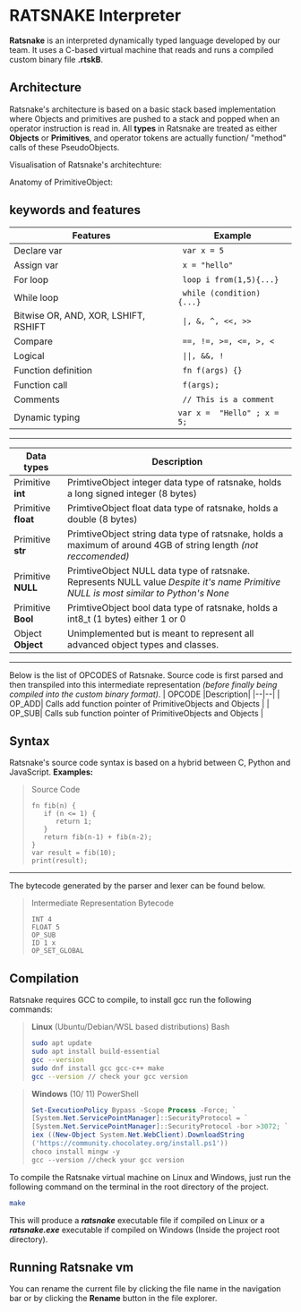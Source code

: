 # RATSNAKE Interpreter

 **Ratsnake** is an interpreted dynamically typed language developed by our team. It uses a C-based virtual machine that reads and runs a compiled custom binary file **.rtskB**. 
 
## Architecture
Ratsnake's architecture is based on a basic stack based implementation where Objects and primitives are pushed to a stack and popped when an  operator instruction is read in. All **types** in Ratsnake are treated as either **Objects** or **Primitives**, and operator tokens are actually function/ "method" calls of these PseudoObjects.

Visualisation of Ratsnake's architechture:

Anatomy of PrimitiveObject:

## keywords and features 
 
| Features|Example  |
|--|--|
| Declare var|``` var x = 5```  |
| Assign var|``` x = "hello"```  |
| For loop|``` loop i from(1,5){...}```  |
| While loop|``` while (condition) {...}```  |
| Bitwise OR, AND, XOR, LSHIFT, RSHIFT|``` \|, &, ^, <<, >>```  |
| Compare|``` ==, !=, >=, <=, >, <```  |
| Logical|``` \|\|, &&, !```  |
| Function definition|``` fn f(args) {}```  |
| Function call|``` f(args);```  |
| Comments|``` // This is a comment```  |
| Dynamic typing|``` var x =  "Hello" ; x = 5; ```  |
****
| Data types|Description|
|--|--|
| Primitive **int**| PrimtiveObject integer data type of ratsnake, holds a long signed integer (8 bytes)  |
| Primitive **float**| PrimtiveObject float data type of ratsnake, holds a double (8 bytes)  |
| Primitive **str**| PrimtiveObject string data type of ratsnake, holds a maximum of around 4GB of string length *(not reccomended)*  |
| Primitive **NULL**| PrimtiveObject NULL data type of ratsnake. Represents NULL value *Despite it's name Primitive NULL is most similar to Python's None* |
| Primitive **Bool**| PrimtiveObject bool data type of ratsnake, holds a int8_t (1 bytes) either 1 or 0 |
| Object **Object**| Unimplemented but is meant to represent all advanced object types and classes. |
****
Below is the list of OPCODES of Ratsnake. Source code is first parsed and then transpiled into this intermediate representation *(before finally being compiled into the custom binary format)*.
| OPCODE |Description|
|--|--|
| OP_ADD| Calls add function pointer of PrimitiveObjects and Objects  |
| OP_SUB| Calls sub function pointer of PrimitiveObjects and Objects  |

## Syntax
Ratsnake's source code syntax is based on a hybrid between C, Python and JavaScript. 
**Examples:**
>Source Code
>```
>fn fib(n) {
>    if (n <= 1) {
>       return 1;
>    }
>    return fib(n-1) + fib(n-2);
>}
>var result = fib(10);
>print(result);
>```
****
The bytecode generated by the parser and lexer can be found below.
>Intermediate Representation Bytecode
>```
>INT 4
>FLOAT 5 
>OP_SUB
>ID 1 x
>OP_SET_GLOBAL
>```


## Compilation
Ratsnake requires GCC to compile, to install gcc run the following commands:
>**Linux** (Ubuntu/Debian/WSL based distributions) Bash
>```Bash
>sudo apt update
>sudo apt install build-essential
>gcc --version
>sudo dnf install gcc gcc-c++ make
>gcc --version // check your gcc version
>```

>**Windows** (10/ 11) PowerShell
>```Powershell
>Set-ExecutionPolicy Bypass -Scope Process -Force; `
>[System.Net.ServicePointManager]::SecurityProtocol = `
>[System.Net.ServicePointManager]::SecurityProtocol -bor >3072; `
>iex ((New-Object System.Net.WebClient).DownloadString
>('https://community.chocolatey.org/install.ps1'))
>choco install mingw -y
>gcc --version //check your gcc version
>```
To compile the Ratsnake virtual machine on Linux and Windows, just run the following command on the terminal in the root directory of the project. 
```Bash
make
```
This will produce a ***ratsnake*** executable file if compiled on Linux or a ***ratsnake.exe*** executable if compiled on Windows (Inside the project root directory).

## Running Ratsnake vm

You can rename the current file by clicking the file name in the navigation bar or by clicking the **Rename** button in the file explorer.

